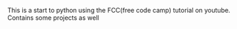 This is a start to python using the FCC(free code camp) tutorial on youtube. 
Contains some projects as well
